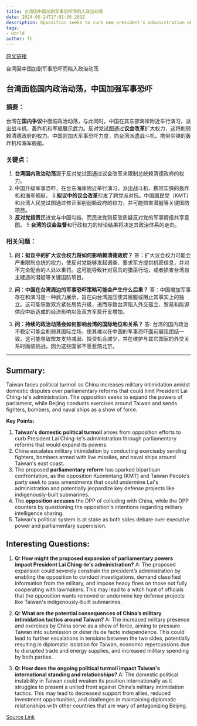 ```yaml
---
title: 台湾因中国加剧军事恐吓而陷入政治动荡
date: 2024-05-24T17:01:56.283Z
description: Opposition seeks to curb new president’s administration while Beijing sends fighters, bombers and navy to patrol around island
tags: 
- world
author: ft
---
```


[原文链接](https://ft.com/content/5fdb360d-bdf0-4de0-acf1-c6e17f203cd6)

台湾因中国加剧军事恐吓而陷入政治动荡

## 台湾面临国内政治动荡，中国加强军事恐吓

### 摘要：
台湾在**国内争议**中面临政治动荡，与此同时，中国在其东部海岸附近举行演习，派出战斗机、轰炸机和军舰展示武力。反对党试图通过**议会改革**扩大权力，这将削弱赖清德政府的权力。中国则加大军事恐吓力度，向台湾派遣战斗机、携带实弹的轰炸机和海军舰艇。

### 关键点：

1. **台湾国内政治动荡**源于反对党试图通过议会改革来限制总统赖清德政府的权力。
2. 中国升级军事恐吓，在台东海岸附近举行演习，派出战斗机、携带实弹的轰炸机和海军舰艇。
3.**拟议中的议会改革**引发了跨党派对抗。中国国民党（KMT）和台湾人民党试图通过修正案削弱赖政府的权力，并可能损害潜艇等关键国防项目。
4. **反对党指责**民进党与中国勾结，而民进党则反驳质疑反对党的军事情报共享意图。
5.**台湾的议会监督**和行政权力的辩论结果将决定其政治体系的走向。


### 相关问题：

1. **问：拟议中的扩大议会权力将如何影响赖清德政府？**
   答：扩大议会权力可能会严重限制总统的权力，使反对党能够发起调查、要求军方提供机密信息，并对不完全配合的人处以重罚。这可能导致针对官员的猎巫行动，或者损害台湾自主建造的潜艇等关键国防项目。

2. **问：中国在台湾周边的军事恐吓策略可能会产生什么后果？**
   答：中国增加军事存在和演习是一种武力展示，旨在向台湾施压使其屈服或阻止其事实上的独立。这可能导致双方紧张局势升级，进而导致台湾陷入外交孤立、贸易和能源供应中断造成的经济影响以及双方军费开支增加。

3. **问：持续的政治动荡会如何影响台湾的国际地位和关系？**
   答: 台湾的国内政治不稳定可能会削弱其国际立场，使其难以在中国的军事恐吓面前展现团结一致。这可能导致盟友支持减弱、投资机会减少，并在维护与其它国家的外交关系时面临挑战，因为这些国家不愿惹恼北京。

---

## Summary:
Taiwan faces political turmoil as China increases military intimidation amidst domestic disputes over parliamentary reforms that could limit President Lai Ching-te's administration. The opposition seeks to expand the powers of parliament, while Beijing conducts exercises around Taiwan and sends fighters, bombers, and naval ships as a show of force.

**Key Points:**
1. **Taiwan's domestic political turmoil** arises from opposition efforts to curb President Lai Ching-te's administration through parliamentary reforms that would expand its powers.
2. China escalates military intimidation by conducting exerciseby sending fighters, bombers armed with live missiles, and naval ships around Taiwan's east coast.
3. The proposed **parliamentary reform** has sparked bipartisan confrontation, as the opposition Kuomintang (KMT) and Taiwan People’s party seek to pass amendments that could undermine Lai's administration and potentially jeopardize key defense projects like indigenously-built submarines.
4. The **opposition accuses** the DPP of colluding with China, while the DPP counters by questioning the opposition's intentions regarding military intelligence sharing.
5. Taiwan's political system is at stake as both sides debate over executive power and parliamentary supervision.

## Interesting Questions:
1. **Q: How might the proposed expansion of parliamentary powers impact President Lai Ching-te's administration?**
   A: The proposed expansion could severely constrain the president’s administration by enabling the opposition to conduct investigations, demand classified information from the military, and impose heavy fines on those not fully cooperating with lawmakers. This may lead to a witch hunt of officials that the opposition wants removed or undermine key defense projects like Taiwan's indigenously-built submarines.

2. **Q: What are the potential consequences of China’s military intimidation tactics around Taiwan?**
   A: The increased military presence and exercises by China serve as a show of force, aiming to pressure Taiwan into submission or deter its de facto independence. This could lead to further escalations in tensions between the two sides, potentially resulting in diplomatic isolation for Taiwan, economic repercussions due to disrupted trade and energy supplies, and increased military spending by both parties.

3. **Q: How does the ongoing political turmoil impact Taiwan's international standing and relationships?**
   A: The domestic political instability in Taiwan could weaken its position internationally as it struggles to present a united front against China’s military intimidation tactics. This may lead to decreased support from allies, reduced investment opportunities, and challenges in maintaining diplomatic relationships with other countries that are wary of antagonizing Beijing.

[Source Link](https://ft.com/content/5fdb360d-bdf0-4de0-acf1-c6e17f203cd6)

